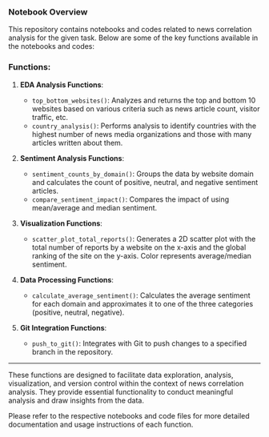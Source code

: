 
### Notebook Overview

This repository contains notebooks and codes related to news correlation analysis for the given task. Below are some of the key functions available in the notebooks and codes:

### Functions:

1. **EDA Analysis Functions**:
   - `top_bottom_websites()`: Analyzes and returns the top and bottom 10 websites based on various criteria such as news article count, visitor traffic, etc.
   - `country_analysis()`: Performs analysis to identify countries with the highest number of news media organizations and those with many articles written about them.

2. **Sentiment Analysis Functions**:
   - `sentiment_counts_by_domain()`: Groups the data by website domain and calculates the count of positive, neutral, and negative sentiment articles.
   - `compare_sentiment_impact()`: Compares the impact of using mean/average and median sentiment.

3. **Visualization Functions**:
   - `scatter_plot_total_reports()`: Generates a 2D scatter plot with the total number of reports by a website on the x-axis and the global ranking of the site on the y-axis. Color represents average/median sentiment.

4. **Data Processing Functions**:
   - `calculate_average_sentiment()`: Calculates the average sentiment for each domain and approximates it to one of the three categories (positive, neutral, negative).

5. **Git Integration Functions**:
   - `push_to_git()`: Integrates with Git to push changes to a specified branch in the repository.

---

These functions are designed to facilitate data exploration, analysis, visualization, and version control within the context of news correlation analysis. They provide essential functionality to conduct meaningful analysis and draw insights from the data.

Please refer to the respective notebooks and code files for more detailed documentation and usage instructions of each function.
